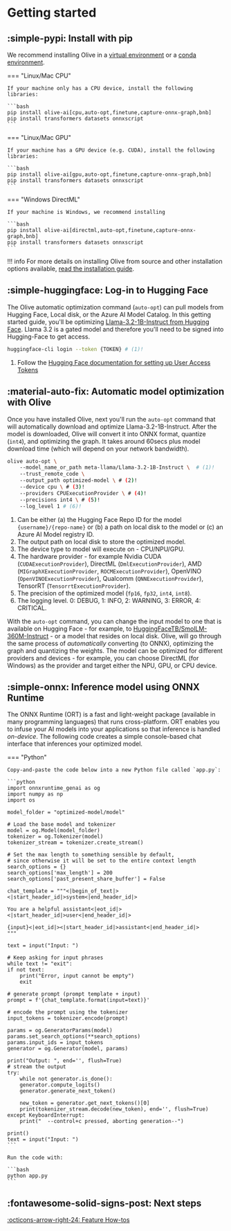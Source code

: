 # Getting started

## :simple-pypi: Install with pip

We recommend installing Olive in a [virtual environment](https://docs.python.org/3/library/venv.html) or a
[conda environment](https://conda.io/projects/conda/en/latest/user-guide/tasks/manage-environments.html). 

=== "Linux/Mac CPU"

    If your machine only has a CPU device, install the following libraries:

    ```bash
    pip install olive-ai[cpu,auto-opt,finetune,capture-onnx-graph,bnb]
    pip install transformers datasets onnxscript
    ```
=== "Linux/Mac GPU"
    
    If your machine has a GPU device (e.g. CUDA), install the following libraries:

    ```bash
    pip install olive-ai[gpu,auto-opt,finetune,capture-onnx-graph,bnb]
    pip install transformers datasets onnxscript
    ```

=== "Windows DirectML"

    If your machine is Windows, we recommend installing 

    ```bash
    pip install olive-ai[directml,auto-opt,finetune,capture-onnx-graph,bnb]
    pip install transformers datasets onnxscript
    ```

!!! info
    For more details on installing Olive from source and other installation options available, [read the installation guide](../how-to/installation.md).

## :simple-huggingface: Log-in to Hugging Face

The Olive automatic optimization command (`auto-opt`) can pull models from Hugging Face, Local disk, or the Azure AI Model Catalog. In this getting started guide, you'll be optimizing [Llama-3.2-1B-Instruct from Hugging Face](https://huggingface.co/meta-llama/Llama-3.2-1B-Instruct/tree/main). Llama 3.2 is a gated model and therefore you'll need to be signed into Hugging-Face to get access. 

``` bash
huggingface-cli login --token {TOKEN} # (1)!
```

1. Follow the [Hugging Face documentation for setting up User Access Tokens](https://huggingface.co/docs/hub/security-tokens)

## :material-auto-fix: Automatic model optimization with Olive

Once you have installed Olive, next you'll run the `auto-opt` command that will automatically download and optimize Llama-3.2-1B-Instruct. After the model is downloaded, Olive will convert it into ONNX format, quantize (`int4`), and optimizing the graph. It takes around 60secs plus model download time (which will depend on your network bandwidth).

``` bash
olive auto-opt \ 
    --model_name_or_path meta-llama/Llama-3.2-1B-Instruct \  # (1)!
    --trust_remote_code \ 
    --output_path optimized-model \ # (2)!
    --device cpu \ # (3)!
    --providers CPUExecutionProvider \ # (4)!
    --precisions int4 \ # (5)!
    --log_level 1 # (6)!
```

1. Can be either (a) the Hugging Face Repo ID for the model` {username}/{repo-name}` or (b) a path on local disk to the model or (c) an Azure AI Model registry ID.
2. The output path on local disk to store the optimized model.
3. The device type to model will execute on - CPU/NPU/GPU.
4. The hardware provider - for example Nvidia CUDA (`CUDAExecutionProvider`), DirectML (`DmlExecutionProvider`), AMD (`MIGraphXExecutionProvider`, `ROCMExecutionProvider`), OpenVINO (`OpenVINOExecutionProvider`), Qualcomm (`QNNExecutionProvider`), TensorRT (`TensorrtExecutionProvider`).
5. The precision of the optimized model (`fp16`, `fp32`, `int4`, `int8`).
6. The logging level. 0: DEBUG, 1: INFO, 2: WARNING, 3: ERROR, 4: CRITICAL.

With the `auto-opt` command, you can change the input model to one that is available on Hugging Face - for example, to [HuggingFaceTB/SmolLM-360M-Instruct](https://huggingface.co/HuggingFaceTB/SmolLM-360M-Instruct) - or a model that resides on local disk. Olive, will go through the same process of *automatically* converting (to ONNX), optimizing the graph and quantizing the weights. The model can be optimized for different providers and devices - for example, you can choose DirectML (for Windows) as the provider and target either the NPU, GPU, or CPU device.

## :simple-onnx: Inference model using ONNX Runtime

The ONNX Runtime (ORT) is a fast and light-weight package (available in many programming languages) that runs cross-platform. ORT enables you to infuse your AI models into your applications so that inference is handled *on-device*. The following code creates a simple console-based chat interface that inferences your optimized model.

=== "Python"

    Copy-and-paste the code below into a new Python file called `app.py`:

    ```python
    import onnxruntime_genai as og
    import numpy as np
    import os

    model_folder = "optimized-model/model"

    # Load the base model and tokenizer
    model = og.Model(model_folder)
    tokenizer = og.Tokenizer(model)
    tokenizer_stream = tokenizer.create_stream()

    # Set the max length to something sensible by default,
    # since otherwise it will be set to the entire context length
    search_options = {}
    search_options['max_length'] = 200
    search_options['past_present_share_buffer'] = False

    chat_template = """<|begin_of_text|><|start_header_id|>system<|end_header_id|>

    You are a helpful assistant<|eot_id|><|start_header_id|>user<|end_header_id|>

    {input}<|eot_id|><|start_header_id|>assistant<|end_header_id|>
    """ 

    text = input("Input: ")

    # Keep asking for input phrases
    while text != "exit":
    if not text:
        print("Error, input cannot be empty")
        exit

    # generate prompt (prompt template + input)
    prompt = f'{chat_template.format(input=text)}'

    # encode the prompt using the tokenizer
    input_tokens = tokenizer.encode(prompt)

    params = og.GeneratorParams(model)
    params.set_search_options(**search_options)
    params.input_ids = input_tokens
    generator = og.Generator(model, params)

    print("Output: ", end='', flush=True)
    # stream the output
    try:
        while not generator.is_done():
        generator.compute_logits()
        generator.generate_next_token()

        new_token = generator.get_next_tokens()[0]
        print(tokenizer_stream.decode(new_token), end='', flush=True)
    except KeyboardInterrupt:
        print("  --control+c pressed, aborting generation--")

    print()
    text = input("Input: ")
    ```

    Run the code with:

    ```bash
    python app.py
    ```

## :fontawesome-solid-signs-post: Next steps

<!-- [:octicons-arrow-right-24: Tutorials](../tutorials/index.md) -->

[:octicons-arrow-right-24: Feature How-tos](../how-to/index.md)

